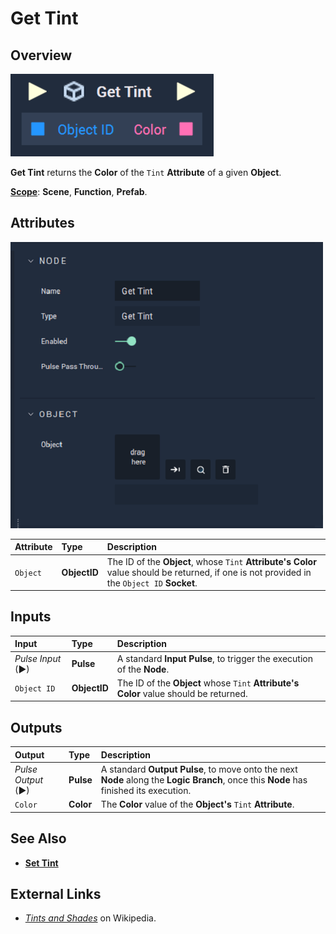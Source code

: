 # Get Tint

## Overview

![The Get Tint Node.](../../../.gitbook/assets/gettintupdatedimage.png)

**Get Tint** returns the **Color** of the `Tint` **Attribute** of a given **Object**.

[**Scope**](../../overview.md#scopes): **Scene**, **Function**, **Prefab**.

## Attributes

![The Get Tint Node Attributes.](../../../.gitbook/assets/node-get-tint-attr.png)

| Attribute | Type | Description |
| :--- | :--- | :--- |
| `Object` | **ObjectID** | The ID of the **Object**, whose `Tint` **Attribute's** **Color** value should be returned, if one is not provided in the `Object ID` **Socket**. |

## Inputs

| Input | Type | Description |
| :--- | :--- | :--- |
| _Pulse Input_ \(►\) | **Pulse** | A standard **Input Pulse**, to trigger the execution of the **Node**. |
| `Object ID` | **ObjectID** | The ID of the **Object** whose `Tint` **Attribute's** **Color** value should be returned. |

## Outputs

| Output | Type | Description |
| :--- | :--- | :--- |
| _Pulse Output_ \(►\) | **Pulse** | A standard **Output Pulse**, to move onto the next **Node** along the **Logic Branch**, once this **Node** has finished its execution. |
| `Color` | **Color** | The **Color** value of the **Object's** `Tint` **Attribute**. |

## See Also

* [**Set Tint**](set-tint.md)

## External Links

* [_Tints and Shades_](https://en.wikipedia.org/wiki/Tints_and_shades) on Wikipedia.

